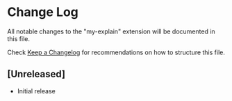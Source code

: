 # Change Log

All notable changes to the "my-explain" extension will be documented in this file.

Check [Keep a Changelog](http://keepachangelog.com/) for recommendations on how to structure this file.

## [Unreleased]

- Initial release